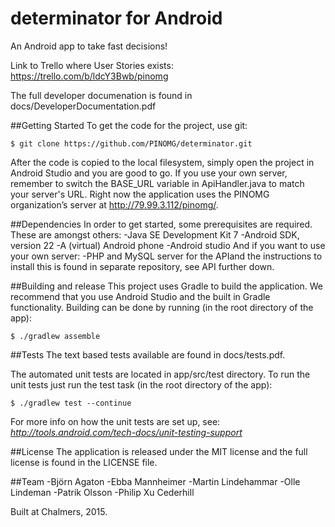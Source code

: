 # determinator for Android
An Android app to take fast decisions!

Link to Trello where User Stories exists: https://trello.com/b/ldcY3Bwb/pinomg

The full developer documenation is found in docs/DeveloperDocumentation.pdf

##Getting Started
To get the code for the project, use git:

```
$ git clone https://github.com/PINOMG/determinator.git
```

After the code is copied to the local filesystem, simply open the project in Android Studio and you are good to go. If you use your own server, remember to switch the BASE_URL variable in ApiHandler.java to match your server's URL. Right now the application uses the PINOMG organization’s server at http://79.99.3.112/pinomg/.

##Dependencies
In order to get started, some prerequisites are required. These are amongst others:
-Java SE Development Kit 7
-Android SDK, version 22
-A (virtual) Android phone
-Android studio
And if you want to use your own server:
-PHP and MySQL server for the APIand the instructions to install this is found in separate repository, see API further down.

##Building and release
This project uses Gradle to build the application. We recommend that you use Android Studio and the built in Gradle functionality. Building can be done by running (in the root directory of the app): 

```	
$ ./gradlew assemble
```

##Tests
The text based tests available are found in docs/tests.pdf.

The automated unit tests are located in app/src/test directory. To run the unit tests just run the test task (in the root directory of the app):

```
$ ./gradlew test --continue
```

For more info on how the unit tests are set up, see: *http://tools.android.com/tech-docs/unit-testing-support*

##License
The application is released under the MIT license and the full license is found in the LICENSE file.

##Team
-Björn Agaton
-Ebba Mannheimer
-Martin Lindehammar
-Olle Lindeman
-Patrik Olsson
-Philip Xu Cederhill

Built at Chalmers, 2015.